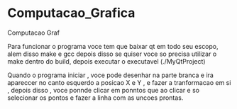 # Computacao_Grafica
Computacao Graf

Para funcionar o programa voce tem que baixar qt em todo seu escopo, alem disso make e gcc
depois disso se quiser voce so precisa utilizar o make dentro do build, depois executar o executavel (./MyQtProject)

Quando o programa iniciar , voce pode desenhar na parte branca e ira apareccer no canto esquerdo a posicao X e Y , e fazer a tranformacao em si , depois disso , voce ponnde clicar em ponntos que ao clicar e so selecionar os pontos e fazer a linha com as uncoes prontas.